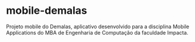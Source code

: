# mobile-demalas
Projeto mobile do Demalas, aplicativo desenvolvido para a disciplina Mobile Applications do MBA de Engenharia de Computação da faculdade Impacta.
